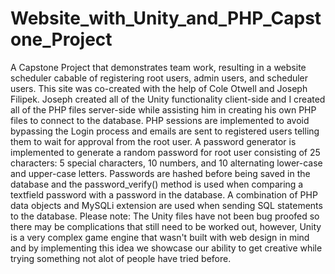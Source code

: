 # Website_with_Unity_and_PHP_Capstone_Project
 A Capstone Project that demonstrates team work, resulting in a website scheduler cabable of registering root users, admin users, and scheduler users. This site was co-created with the help of Cole Otwell and Joseph Filipek. Joseph created all of the Unity functionality client-side and I created all of the PHP files server-side while assisting him in creating his own PHP files to connect to the database. PHP sessions are implemented to avoid bypassing the Login process and emails are sent to registered users telling them to wait for approval from the root user. A password generator is implemented to generate a random password for root user consisting of 25 characters: 5 special characters, 10 numbers, and 10 alternating lower-case and upper-case letters. Passwords are hashed before being saved in the database and the password_verify() method is used when comparing a textfield password with a password in the database. A combination of PHP data objects and MySQLi extension are used when sending SQL statements to the database. Please note: The Unity files have not been bug proofed so there may be complications that still need to be worked out, however, Unity is a very complex game engine that wasn't built with web design in mind and by implementing this idea we showcase our ability to get creative while trying something not alot of people have tried before. 
